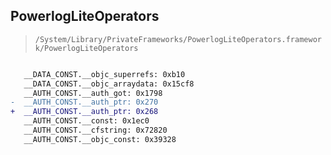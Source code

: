 ## PowerlogLiteOperators

> `/System/Library/PrivateFrameworks/PowerlogLiteOperators.framework/PowerlogLiteOperators`

```diff

   __DATA_CONST.__objc_superrefs: 0xb10
   __DATA_CONST.__objc_arraydata: 0x15cf8
   __AUTH_CONST.__auth_got: 0x1798
-  __AUTH_CONST.__auth_ptr: 0x270
+  __AUTH_CONST.__auth_ptr: 0x268
   __AUTH_CONST.__const: 0x1ec0
   __AUTH_CONST.__cfstring: 0x72820
   __AUTH_CONST.__objc_const: 0x39328

```

